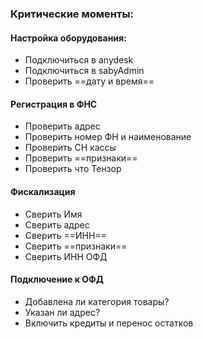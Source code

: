 ### Критические моменты:
#### Настройка оборудования:
- Подключиться в anydesk
- Подключиться в sabyAdmin
- Проверить ==дату и время==

#### Регистрация в ФНС
- Проверить адрес
- Проверить номер ФН и наименование
- Проверить СН кассы
- Проверить ==признаки==
- Проверить что Тензор

#### Фискализация
- Сверить Имя
- Сверить адрес
- Сверить ==ИНН==
- Сверить ==признаки==
- Сверить ИНН ОФД

#### Подключение к ОФД
- Добавлена ли категория товары? 
- Указан ли адрес?
- Включить кредиты и перенос остатков